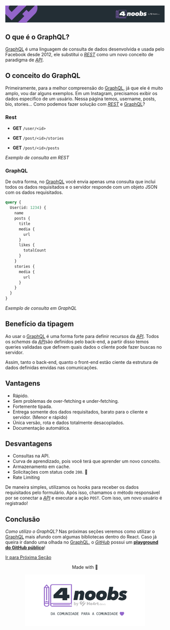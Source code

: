<p align="center">
  <a href="https://github.com/he4rt/4noobs" target="_blank">
    <img src="../../assets/global/header-4noobs.svg">
  </a>
</p>

## O que é o GraphQL?

[GraphQL](2) é uma linguagem de consulta de dados desenvolvida e usada pelo Facebook desde 2012, ele substitui o [_REST_](5) como um novo conceito de paradigma de [_API_](6).

## O conceito do GraphQL

Primeiramente, para a melhor compreensão do [GraphQL](2), já que ele é muito amplo, vou dar alguns exemplos. Em um Instagram, precisamos exibir os dados especifico de um usuário. Nessa página temos, username, posts, bio, stories... Como podemos fazer solução com [_REST_](5) e [GraphQL](2)?

### Rest

- **GET** `/user/<id>`

- **GET** `/post/<id>/stories`

- **GET** `/post/<id>/posts`

_Exemplo de consulta em REST_

### GraphQL

De outra forma, no [GraphQL](2) você envia apenas uma consulta que inclui todos os dados requisitados e o servidor responde com um objeto JSON com os dados requisitados.

```graphql
query {
  User(id: 1234) {
    name
    posts {
      title
      media {
        url
      }
      likes {
        totalCount
      }
    }
    stories {
      media {
        url
      }
    }
  }
}
```

_Exemplo de consulta em GraphQL_

## Benefício da tipagem

Ao usar o [GraphQL](2) é uma forma forte para definir recursos da [_API_](6). Todos os _schemas_ da [_API_](6)são definidos pelo back-end, a partir disso temos queries validadas que definem quais dados o cliente pode fazer buscas no servidor.

Assim, tanto o back-end, quanto o front-end estão ciente da estrutura de dados definidas envidas nas comunicações.

## Vantagens

- Rápido.
- Sem problemas de over-fetching e under-fetching.
- Fortemente tipada.
- Entrega somente dos dados requisitados, barato para o cliente e servidor. (Menor e rápido)
- Única versão, rota e dados totalmente desacoplados.
- Documentação automática.

## Desvantagens

- Consultas na API.
- Curva de aprendizado, pois você terá que aprender um novo conceito.
- Armazenamento em cache.
- Solicitações com status code `200`. 🤣
- Rate Limiting

De maneira simples, utilizamos os hooks para receber os dados requisitados pelo formulário. Após isso, chamamos o método responsável por se conectar a [_API_](6) e executar a ação `POST`. Com isso, um novo usuário é registrado!

## Conclusão

_Como utilizo o GraphQL?_ Nas próximas seções veremos como utilizar o [GraphQL](2) mais afundo com algumas bibliotecas dentro do React. Caso já queira ir dando uma olhada no [GraphQL](2), o [_GitHub_](7) possui um **[playground do GitHub público](https://docs.github.com/en/graphql/overview/explorer)**!

[Ir para Próxima Seção](../Bibliotecas%20de%20utilidade/2-Moment.md)

<p align="center">Made with 💜</p>

<p align="center">
  <a href="https://github.com/he4rt/4noobs" target="_blank">
    <img src="../../assets/global/footer-4noobs.svg" width="380">
  </a>
</p>

[1]: https://www.howtographql.com/
[2]: https://docs.github.com/en/graphql/overview/explorer
[3]: https://graphql.org/
[4]: https://www.redhat.com/pt-br/topics/api/what-is-graphql
[5]: https://developer.mozilla.org/pt-BR/docs/Glossary/REST
[6]: https://developer.mozilla.org/pt-BR/docs/Glossary/API
[7]: https://github.com
